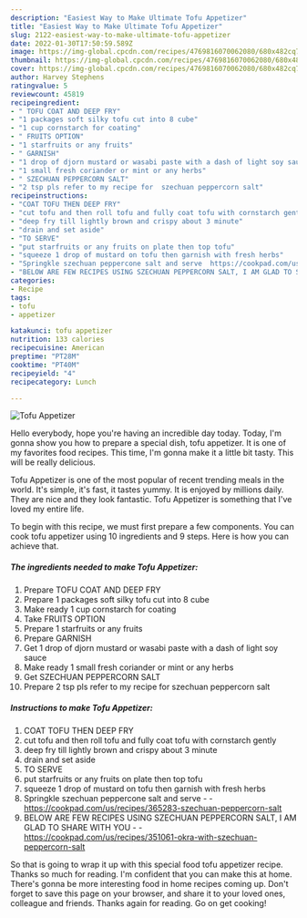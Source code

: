 ```yaml
---
description: "Easiest Way to Make Ultimate Tofu Appetizer"
title: "Easiest Way to Make Ultimate Tofu Appetizer"
slug: 2122-easiest-way-to-make-ultimate-tofu-appetizer
date: 2022-01-30T17:50:59.589Z
image: https://img-global.cpcdn.com/recipes/4769816070062080/680x482cq70/tofu-appetizer-recipe-main-photo.jpg
thumbnail: https://img-global.cpcdn.com/recipes/4769816070062080/680x482cq70/tofu-appetizer-recipe-main-photo.jpg
cover: https://img-global.cpcdn.com/recipes/4769816070062080/680x482cq70/tofu-appetizer-recipe-main-photo.jpg
author: Harvey Stephens
ratingvalue: 5
reviewcount: 45819
recipeingredient:
- " TOFU COAT AND DEEP FRY"
- "1 packages soft silky tofu cut into 8 cube"
- "1 cup cornstarch for coating"
- " FRUITS OPTION"
- "1 starfruits or any fruits"
- " GARNISH"
- "1 drop of djorn mustard or wasabi paste with a dash of light soy sauce"
- "1 small fresh coriander or mint or any herbs"
- " SZECHUAN PEPPERCORN SALT"
- "2 tsp pls refer to my recipe for  szechuan peppercorn salt"
recipeinstructions:
- "COAT TOFU THEN DEEP FRY"
- "cut tofu and then roll tofu and fully coat tofu with cornstarch gently"
- "deep fry till lightly brown and crispy about 3 minute"
- "drain and set aside"
- "TO SERVE"
- "put starfruits or any fruits on plate then top tofu"
- "squeeze 1 drop of mustard on tofu then garnish with fresh herbs"
- "Springkle szechuan peppercone salt and serve  https://cookpad.com/us/recipes/365283-szechuan-peppercorn-salt"
- "BELOW ARE FEW RECIPES USING SZECHUAN PEPPERCORN SALT, I AM GLAD TO SHARE WITH YOU  https://cookpad.com/us/recipes/351061-okra-with-szechuan-peppercorn-salt"
categories:
- Recipe
tags:
- tofu
- appetizer

katakunci: tofu appetizer 
nutrition: 133 calories
recipecuisine: American
preptime: "PT28M"
cooktime: "PT40M"
recipeyield: "4"
recipecategory: Lunch

---
```



![Tofu Appetizer](https://img-global.cpcdn.com/recipes/4769816070062080/680x482cq70/tofu-appetizer-recipe-main-photo.jpg)

Hello everybody, hope you're having an incredible day today. Today, I'm gonna show you how to prepare a special dish, tofu appetizer. It is one of my favorites food recipes. This time, I'm gonna make it a little bit tasty. This will be really delicious.



Tofu Appetizer is one of the most popular of recent trending meals in the world. It's simple, it's fast, it tastes yummy. It is enjoyed by millions daily. They are nice and they look fantastic. Tofu Appetizer is something that I've loved my entire life.


To begin with this recipe, we must first prepare a few components. You can cook tofu appetizer using 10 ingredients and 9 steps. Here is how you can achieve that.

<!--inarticleads1-->

##### The ingredients needed to make Tofu Appetizer:

1. Prepare  TOFU COAT AND DEEP FRY
1. Prepare 1 packages soft silky tofu cut into 8 cube
1. Make ready 1 cup cornstarch for coating
1. Take  FRUITS OPTION
1. Prepare 1 starfruits or any fruits
1. Prepare  GARNISH
1. Get 1 drop of djorn mustard or wasabi paste with a dash of light soy sauce
1. Make ready 1 small fresh coriander or mint or any herbs
1. Get  SZECHUAN PEPPERCORN SALT
1. Prepare 2 tsp pls refer to my recipe for  szechuan peppercorn salt




<!--inarticleads2-->

##### Instructions to make Tofu Appetizer:

1. COAT TOFU THEN DEEP FRY
1. cut tofu and then roll tofu and fully coat tofu with cornstarch gently
1. deep fry till lightly brown and crispy about 3 minute
1. drain and set aside
1. TO SERVE
1. put starfruits or any fruits on plate then top tofu
1. squeeze 1 drop of mustard on tofu then garnish with fresh herbs
1. Springkle szechuan peppercone salt and serve -  - https://cookpad.com/us/recipes/365283-szechuan-peppercorn-salt
1. BELOW ARE FEW RECIPES USING SZECHUAN PEPPERCORN SALT, I AM GLAD TO SHARE WITH YOU -  - https://cookpad.com/us/recipes/351061-okra-with-szechuan-peppercorn-salt




So that is going to wrap it up with this special food tofu appetizer recipe. Thanks so much for reading. I'm confident that you can make this at home. There's gonna be more interesting food in home recipes coming up. Don't forget to save this page on your browser, and share it to your loved ones, colleague and friends. Thanks again for reading. Go on get cooking!
